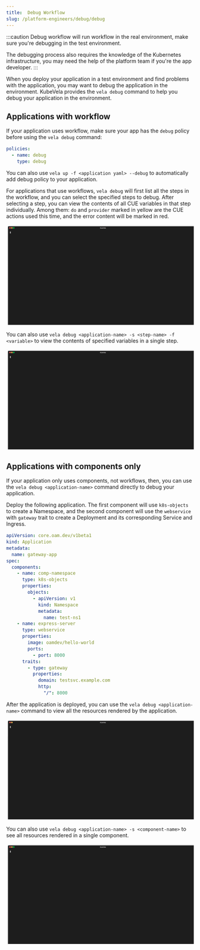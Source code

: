 ```yaml
---
title:  Debug Workflow
slug: /platform-engineers/debug/debug
---
```


:::caution
Debug workflow will run workflow in the real environment, make sure you're debugging in the test environment.

The debugging process also requires the knowledge of the Kubernetes infrastructure, you may need the help of the platform team if you're the app developer.
:::

When you deploy your application in a test environment and find problems with the application, you may want to debug the application in the environment. KubeVela provides the `vela debug` command to help you debug your application in the environment.

## Applications with workflow

If your application uses workflow, make sure your app has the `debug` policy before using the `vela debug` command:

```yaml
policies:
  - name: debug
    type: debug
```

You can also use `vela up -f <application yaml> --debug` to automatically add debug policy to your application.

For applications that use workflows, `vela debug` will first list all the steps in the workflow, and you can select the specified steps to debug. After selecting a step, you can view the contents of all CUE variables in that step individually. Among them: `do` and `provider` marked in yellow are the CUE actions used this time, and the error content will be marked in red.

![](../../resources/kubevela-net/images/1.4/debug-workflow.gif)

You can also use `vela debug <application-name> -s <step-name> -f <variable>` to view the contents of specified variables in a single step.

![](../../resources/kubevela-net/images/1.4/debug-workflow-focus.gif)

## Applications with components only

If your application only uses components, not workflows, then, you can use the `vela debug <application-name>` command directly to debug your application.

Deploy the following application. The first component will use `k8s-objects` to create a Namespace, and the second component will use the `webservice` with `gateway` trait to create a Deployment and its corresponding Service and Ingress.

```yaml
apiVersion: core.oam.dev/v1beta1
kind: Application
metadata:
  name: gateway-app
spec:
  components:
    - name: comp-namespace
      type: k8s-objects
      properties:
        objects:
          - apiVersion: v1
            kind: Namespace
            metadata:
              name: test-ns1
    - name: express-server
      type: webservice
      properties:
        image: oamdev/hello-world
        ports:
          - port: 8000
      traits:
        - type: gateway
          properties:
            domain: testsvc.example.com
            http:
              "/": 8000
```

After the application is deployed, you can use the `vela debug <application-name>` command to view all the resources rendered by the application.

![](../../resources/kubevela-net/images/1.4/debug-application.gif)

You can also use `vela debug <application-name> -s <component-name>` to see all resources rendered in a single component.

![](../../resources/kubevela-net/images/1.4/debug-application-comp.gif)

